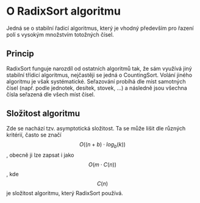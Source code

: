 # O RadixSort algoritmu

Jedná se o stabilní řadicí algoritmus, který je vhodný především pro řazení polí s vysokým množstvím totožných čísel.

## Princip

RadixSort funguje narozdíl od ostatních algoritmů tak, že sám využívá jiný stabilní třídicí algoritmus, nejčastěji se jedná o CountingSort. 
Volání jiného algoritmu je však systématické. Seřazování probíhá dle míst samotných čísel (např. podle jednotek, desítek, stovek, ...) 
a následně jsou všechna čísla seřazená dle všech míst čísel.

## Složitost algoritmu

Zde se nachází tzv. asymptotická složitost. Ta se může lišit dle různých kritérií, často se značí $$ O((n+b) \cdot log_b(k)) $$, 
obecně ji lze zapsat i jako $$ O(m \cdot C(n)) $$, kde $$ C(n) $$ je složitost algoritmu, který RadixSort používá.